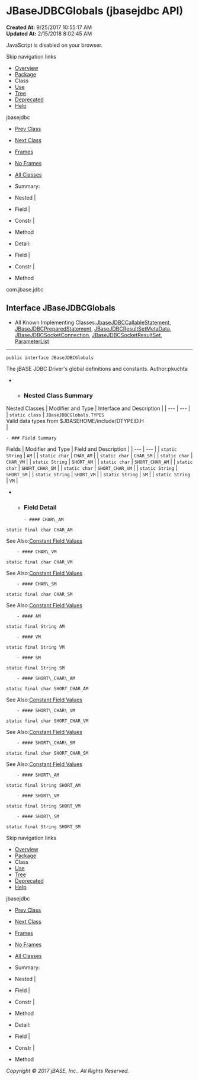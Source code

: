 # JBaseJDBCGlobals (jbasejdbc   API)

**Created At:** 9/25/2017 10:55:17 AM  
**Updated At:** 2/15/2018 8:02:45 AM  


JavaScript is disabled on your browser.

Skip navigation links

- [Overview](../../../overview-summary.html)
- [Package](/39228-jdbc/com_jbase_jdbc_package-summary)
- Class
- [Use](/39229-class-use/com_jbase_jdbc_class-use_JBaseJDBCGlobals)
- [Tree](/39228-jdbc/com_jbase_jdbc_package-tree)
- [Deprecated](../../../deprecated-list.html)
- [Help](../../../help-doc.html)


jbasejdbc <br>

- [Prev Class](/39228-jdbc/com_jbase_jdbc_JBaseJDBCErrors "class in com.jbase.jdbc")
- [Next Class](/39228-jdbc/com_jbase_jdbc_JBaseJDBCGlobals.TYPES "class in com.jbase.jdbc")


- [Frames](../../../index.html?com/jbase/jdbc//39228-jdbc/com_jbase_jdbc_JBaseJDBCGlobals)
- [No Frames](/39228-jdbc/com_jbase_jdbc_JBaseJDBCGlobals)


- [All Classes](../../../allclasses-noframe.html)




- Summary:
- Nested |
- Field |
- Constr |
- Method


- Detail:
- Field |
- Constr |
- Method

com.jbase.jdbc

## Interface JBaseJDBCGlobals

- All Known Implementing Classes:[JbaseJDBCCallableStatement](/39228-jdbc/com_jbase_jdbc_jbasejdbccallablestatement "class in com.jbase.jdbc"), [JBaseJDBCPreparedStatement](/39228-jdbc/com_jbase_jdbc_jbasejdbcpreparedstatement "class in com.jbase.jdbc"), [JBaseJDBCResultSetMetaData](/39228-jdbc/com_jbase_jdbc_JBaseJDBCResultSetMetaData "class in com.jbase.jdbc"), [JBaseJDBCSocketConnection](/39228-jdbc/com_jbase_jdbc_jbasejdbcsocketconnection "class in com.jbase.jdbc"), [JBaseJDBCSocketResultSet](/39228-jdbc/com_jbase_jdbc_jbasejdbcsocketresultset "class in com.jbase.jdbc"), [ParameterList](/39240-protocol/com_jbase_jdbc_protocol_ParameterList "class in com.jbase.jdbc.protocol")
* * *


```
public interface JBaseJDBCGlobals
```

The jBASE JDBC Driver's global definitions and constants.
Author:pkuchta

- - ### Nested Class Summary


Nested Classes | Modifier and Type | Interface and Description |
| --- | --- |
| `static class` | `JBaseJDBCGlobals.TYPES`<br>Valid data types from $JBASEHOME/include/DTYPEID.H<br> |


    - ### Field Summary


Fields | Modifier and Type | Field and Description |
| --- | --- |
| `static String` | `AM`  |
| `static char` | `CHAR_AM`  |
| `static char` | `CHAR_SM`  |
| `static char` | `CHAR_VM`  |
| `static String` | `SHORT_AM`  |
| `static char` | `SHORT_CHAR_AM`  |
| `static char` | `SHORT_CHAR_SM`  |
| `static char` | `SHORT_CHAR_VM`  |
| `static String` | `SHORT_SM`  |
| `static String` | `SHORT_VM`  |
| `static String` | `SM`  |
| `static String` | `VM`  |

- - ### Field Detail

        - #### CHAR\_AM

```
static final char CHAR_AM
```
See Also:[Constant Field Values](../../../constant-values.html#com.jbase.jdbc.JBaseJDBCGlobals.CHAR_AM)


        - #### CHAR\_VM

```
static final char CHAR_VM
```
See Also:[Constant Field Values](../../../constant-values.html#com.jbase.jdbc.JBaseJDBCGlobals.CHAR_VM)


        - #### CHAR\_SM

```
static final char CHAR_SM
```
See Also:[Constant Field Values](../../../constant-values.html#com.jbase.jdbc.JBaseJDBCGlobals.CHAR_SM)


        - #### AM

```
static final String AM
```


        - #### VM

```
static final String VM
```


        - #### SM

```
static final String SM
```


        - #### SHORT\_CHAR\_AM

```
static final char SHORT_CHAR_AM
```
See Also:[Constant Field Values](../../../constant-values.html#com.jbase.jdbc.JBaseJDBCGlobals.SHORT_CHAR_AM)


        - #### SHORT\_CHAR\_VM

```
static final char SHORT_CHAR_VM
```
See Also:[Constant Field Values](../../../constant-values.html#com.jbase.jdbc.JBaseJDBCGlobals.SHORT_CHAR_VM)


        - #### SHORT\_CHAR\_SM

```
static final char SHORT_CHAR_SM
```
See Also:[Constant Field Values](../../../constant-values.html#com.jbase.jdbc.JBaseJDBCGlobals.SHORT_CHAR_SM)


        - #### SHORT\_AM

```
static final String SHORT_AM
```


        - #### SHORT\_VM

```
static final String SHORT_VM
```


        - #### SHORT\_SM

```
static final String SHORT_SM
```

Skip navigation links

- [Overview](../../../overview-summary.html)
- [Package](/39228-jdbc/com_jbase_jdbc_package-summary)
- Class
- [Use](/39229-class-use/com_jbase_jdbc_class-use_JBaseJDBCGlobals)
- [Tree](/39228-jdbc/com_jbase_jdbc_package-tree)
- [Deprecated](../../../deprecated-list.html)
- [Help](../../../help-doc.html)


jbasejdbc <br>

- [Prev Class](/39228-jdbc/com_jbase_jdbc_JBaseJDBCErrors "class in com.jbase.jdbc")
- [Next Class](/39228-jdbc/com_jbase_jdbc_JBaseJDBCGlobals.TYPES "class in com.jbase.jdbc")


- [Frames](../../../index.html?com/jbase/jdbc//39228-jdbc/com_jbase_jdbc_JBaseJDBCGlobals)
- [No Frames](/39228-jdbc/com_jbase_jdbc_JBaseJDBCGlobals)


- [All Classes](../../../allclasses-noframe.html)




- Summary:
- Nested |
- Field |
- Constr |
- Method


- Detail:
- Field |
- Constr |
- Method

*Copyright © 2017 jBASE, Inc.. All Rights Reserved.*
